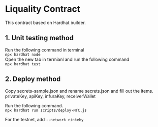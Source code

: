 # Liquality Contract

This contract based on Hardhat builder.

## 1. Unit testing method

Run the following command in terminal <br/>
`npx hardhat node` <br/>
Open the new tab in termianl and run the following command <br/>
`npx hardhat test` <br/>

## 2. Deploy method

Copy secrets-sample.json and rename secrets.json and fill out the items.<br/>
privateKey, apiKey, infuraKey, receiverWallet<br/>

Run the following command. <br/>
`npx hardhat run scripts/deploy-NTC.js`

For the testnet, add `--network rinkeby`
